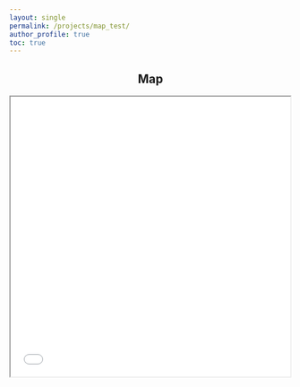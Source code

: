 ```yaml
---
layout: single
permalink: /projects/map_test/
author_profile: true
toc: true
---
```



<h2 align="center"> 
    <a>
        Map
    </a>
</h2>

<iframe src="/images/folium_test.html" height="500" width="500"></iframe>

